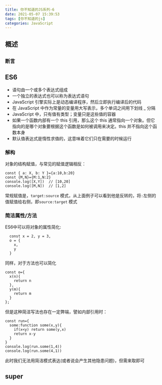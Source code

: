 ```yaml
---
title: 你不知道的JS系列-6
date: 2021-05-07 15:39:53
tags: [你不知道的js]
categories: JavaScript
---
```

## 概述

## 

### 断言

## ES6

- 语句由一个或多个表达式组成
- 一个独立的表达式也可以称为表达式语句
- JavaScript 引擎实际上是动态编译程序，然后立即执行编译后的代码
- 在 JavaScript 中作为常量的变量用大写表示，多个单词之间用下划线 _ 分隔
- JavaScript 中，只有值有类型；变量只是这些值的容器
- 如果一个函数内部有一个 this 引用，那么这个 this 通常指向一个对象。但它指向的是哪个对象要根据这个函数是如何被调用来决定。this 并不指向这个函数本身
- 默认值表达式是惰性求值的，这意味着它们只在需要的时候运行

### 解构

对象的结构赋值，与常见的赋值逻辑相反：

    const { a: X, b: Y }={a:10,b:20}
    const {M,N}={M:1,N:2}
    console.log([X,Y])  // [10,20]
    console.log([M,N])  // [1,2]

常规赋值是，`target:source` 模式，从上面例子可以看到他是反转的，将`:`左侧的值赋值给右侧，即`source:target` 模式

### 简洁属性/方法

ES6中可以将对象的属性简化:

      const x = 2, y = 3, 
      o = { 
        x, 
        y 
      }

同样，对于方法也可以简化

    const o={
      x(n){
        return n
      },
      y(m){
        return m
      }
    };

但是这种简洁写法也存在一定弊端，譬如内部引用时：

    const run={
      some:function some(x,y){
        if(x<y) return some(y,x)
        return x-y
      }
    }
    console.log(run.some(1,4))
    console.log(run.some(4,1))

此时我们无法用简洁模式表达(或者说会产生其他隐患问题)，但需来取即可


## super